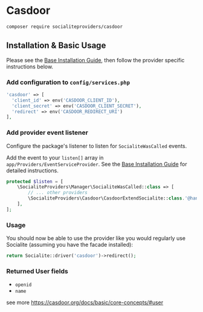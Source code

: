 # Casdoor

```bash
composer require socialiteproviders/casdoor
```

## Installation & Basic Usage

Please see the [Base Installation Guide](https://socialiteproviders.com/usage/), then follow the provider specific instructions below.

### Add configuration to `config/services.php`

```php
'casdoor' => [    
  'client_id' => env('CASDOOR_CLIENT_ID'),  
  'client_secret' => env('CASDOOR_CLIENT_SECRET'),  
  'redirect' => env('CASDOOR_REDIRECT_URI') 
],
```

### Add provider event listener

Configure the package's listener to listen for `SocialiteWasCalled` events.

Add the event to your `listen[]` array in `app/Providers/EventServiceProvider`. See the [Base Installation Guide](https://socialiteproviders.com/usage/) for detailed instructions.

```php
protected $listen = [
    \SocialiteProviders\Manager\SocialiteWasCalled::class => [
        // ... other providers
        \SocialiteProviders\Casdoor\CasdoorExtendSocialite::class.'@handle',
    ],
];
```

### Usage

You should now be able to use the provider like you would regularly use Socialite (assuming you have the facade installed):

```php
return Socialite::driver('casdoor')->redirect();
```

### Returned User fields

- ``openid``
- ``name``

see more https://casdoor.org/docs/basic/core-concepts/#user